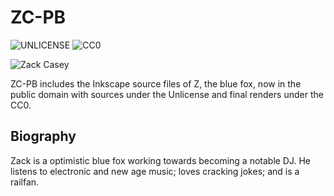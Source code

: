 # ZC-PB
![UNLICENSE](https://cdn.rawgit.com/tomascw/tms-licenses/master/license-UNLICENSE-lightgrey.svg) ![CC0](https://cdn.rawgit.com/tomascw/tms-licenses/master/license-CC0-lightgrey.svg)

![Zack Casey](https://cdn.rawgit.com/tomascw/zc-pb/master/z-portait.svg)

ZC-PB includes the Inkscape source files of Z, the blue fox, now in the public domain with sources under the Unlicense and final renders under the CC0.

## Biography

Zack is a optimistic blue fox working towards becoming a notable DJ. He listens to electronic and new age music; loves cracking jokes; and is a railfan.
